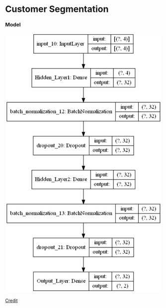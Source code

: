# Customer Segmentation

### Model
![alt text](https://github.com/AMMARHAFIZ8/Customer-Segmentation/blob/main/model.png)
 
[Credit]([https://www.google.com](https://www.kaggle.com/datasets/kunalgupta2616/hackerearth-customer-segmentation-hackathon))
